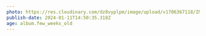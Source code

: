 ```yaml
---
photo: https://res.cloudinary.com/dz8vyplpm/image/upload/v1706367118/IMG_8393_mke9m9.jpg
publish-date: 2024-01-11T14:50:35.318Z
age: album.few_weeks_old
---
```

